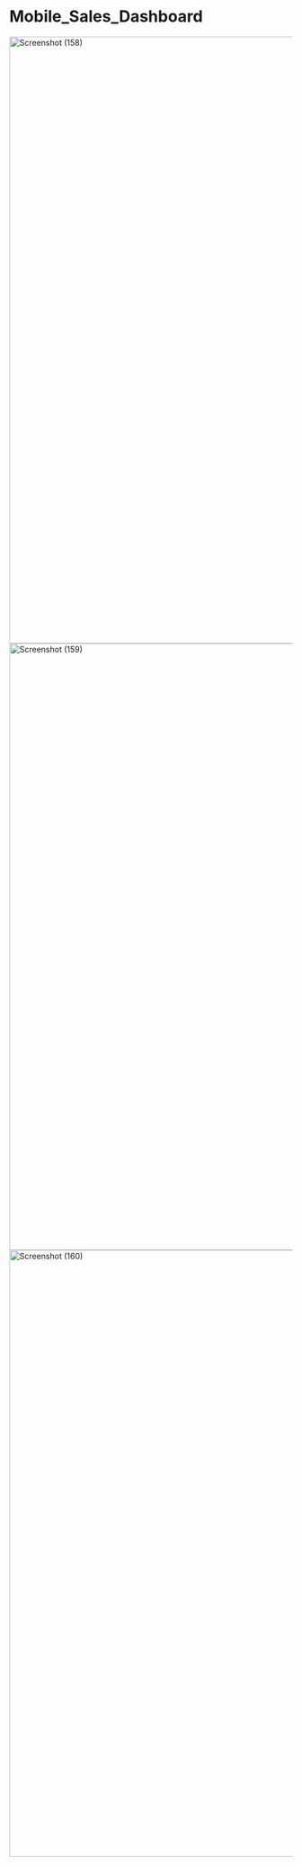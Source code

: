 # Mobile_Sales_Dashboard
<img width="1920" height="1080" alt="Screenshot (158)" src="https://github.com/user-attachments/assets/7d415c53-c63b-4436-9aff-0070e4e533dc" />
<img width="1920" height="1080" alt="Screenshot (159)" src="https://github.com/user-attachments/assets/b7f61636-4cea-4e41-a382-f2be79a3af54" />
<img width="1920" height="1080" alt="Screenshot (160)" src="https://github.com/user-attachments/assets/450667e3-39f9-4b81-9e3f-9531627fb027" />
